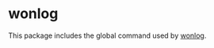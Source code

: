 # wonlog

This package includes the global command used by [wonlog](https://www.github.com/devrama/wonlog).
